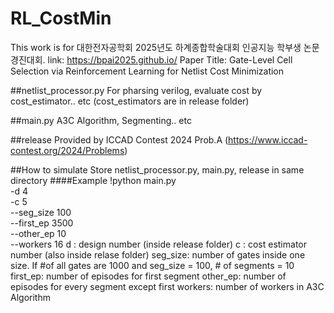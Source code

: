 # RL_CostMin
This work is for 대한전자공학회 2025년도 하계종합학술대회 인공지능 학부생 논문 경진대회.
link: https://bpai2025.github.io/
Paper Title: Gate-Level Cell Selection via Reinforcement Learning for Netlist Cost Minimization

##netlist_processor.py
For pharsing verilog, evaluate cost by cost_estimator.. etc (cost_estimators are in release folder)

##main.py
A3C Algorithm, Segmenting.. etc

##release
Provided by ICCAD Contest 2024 Prob.A (https://www.iccad-contest.org/2024/Problems)

##How to simulate
Store netlist_processor.py, main.py, release in same directory
####Example
!python main.py \
  -d 4 \
  -c 5 \
  --seg_size 100 \
  --first_ep 3500 \
  --other_ep 10 \
  --workers 16
d : design number (inside release folder)
c : cost estimator number (also inside relase folder)
seg_size: number of gates inside one size. If #of all gates are 1000 and seg_size = 100, # of segments = 10
first_ep: number of episodes for first segment
other_ep: number of episodes for every segment except first
workers: number of workers in A3C Algorithm
